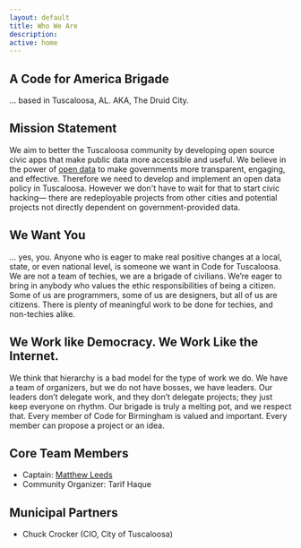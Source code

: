 ```yaml
---
layout: default
title: Who We Are
description:
active: home
---
```


A Code for America Brigade
--------------------------

… based in Tuscaloosa, AL. AKA, The Druid City.


Mission Statement
-----------------

We aim to better the Tuscaloosa community by developing open source civic apps that make public data more accessible and useful. We believe in the power of [open data](https://okfn.org/opendata/) to make governments more transparent, engaging, and effective. Therefore we need to develop and implement an open data policy in Tuscaloosa. However we don't have to wait for that to start civic hacking&mdash; there are redeployable projects from other cities and potential projects not directly dependent on government-provided data.

We Want You
-----------

… yes, you. Anyone who is eager to make real positive changes at a local, state, or even national level, is someone we want in Code for Tuscaloosa. We are not a team of techies, we are a brigade of civilians. We’re eager to bring in anybody who values the ethic responsibilities of being a citizen. Some of us are programmers, some of us are designers, but all of us are citizens. There is plenty of meaningful work to be done for techies, and non-techies alike.


We Work like Democracy. We Work Like the Internet.
--------------------------------------------------

We think that hierarchy is a bad model for the type of work we do. We have a team of organizers, but we do not have bosses, we have leaders. Our leaders don’t delegate work, and they don’t delegate projects; they just keep everyone on rhythm. Our brigade is truly a melting pot, and we respect that. Every member of Code for Birmingham is valued and important. Every member can propose a project or an idea.


Core Team Members
-----------------

- Captain: <a href="mailto:mwl458@gmail.com">Matthew Leeds</a>
- Community Organizer: Tarif Haque


Municipal Partners
------------------

- Chuck Crocker (CIO, City of Tuscaloosa)
